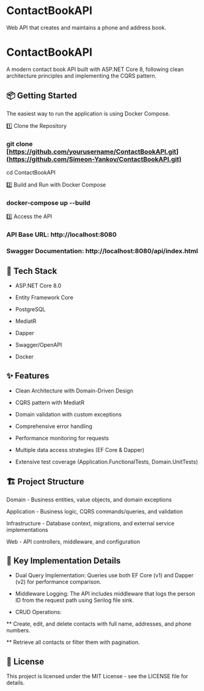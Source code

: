# ContactBookAPI
Web API that creates and maintains a phone and address book.

# ContactBookAPI

A modern contact book API built with ASP.NET Core 8, following clean architecture principles and implementing the CQRS pattern.

## 📦 Getting Started

The easiest way to run the application is using Docker Compose.

1️⃣ Clone the Repository

### git clone [https://github.com/yourusername/ContactBookAPI.git](https://github.com/Simeon-Yankov/ContactBookAPI.git)
cd ContactBookAPI

2️⃣ Build and Run with Docker Compose

### docker-compose up --build

3️⃣ Access the API

### API Base URL: http://localhost:8080

### Swagger Documentation: http://localhost:8080/api/index.html

## 🚀 Tech Stack

* ASP.NET Core 8.0

* Entity Framework Core

* PostgreSQL

* MediatR

* Dapper

* Swagger/OpenAPI

* Docker

## ✨ Features

* Clean Architecture with Domain-Driven Design

* CQRS pattern with MediatR

* Domain validation with custom exceptions

* Comprehensive error handling

* Performance monitoring for requests

* Multiple data access strategies (EF Core & Dapper)

* Extensive test coverage (Application.FunctionalTests, Domain.UnitTests) 

## 🏗️ Project Structure

Domain - Business entities, value objects, and domain exceptions

Application - Business logic, CQRS commands/queries, and validation

Infrastructure - Database context, migrations, and external service implementations

Web - API controllers, middleware, and configuration

## 🔑 Key Implementation Details

* Dual Query Implementation: Queries use both EF Core (v1) and Dapper (v2) for performance comparison.

* Middleware Logging: The API includes middleware that logs the person ID from the request path using Serilog file sink.

* CRUD Operations:

** Create, edit, and delete contacts with full name, addresses, and phone numbers.

** Retrieve all contacts or filter them with pagination.

## 📜 License

This project is licensed under the MIT License - see the LICENSE file for details.
